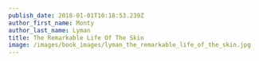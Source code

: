 ```yaml
---
publish_date: 2018-01-01T10:18:53.239Z
author_first_name: Monty
author_last_name: Lyman
title: The Remarkable Life Of The Skin
image: /images/book_images/lyman_the_remarkable_life_of_the_skin.jpg
---
```

